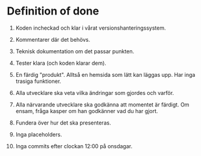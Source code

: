 ﻿# Definition of done

1. Koden incheckad och klar i vårat versionshanteringssystem.

2. Kommentarer där det behövs.

3. Teknisk dokumentation om det passar punkten.

4. Tester klara (och koden klarar dem).

5. En färdig "produkt". Alltså en hemsida som lätt kan läggas upp. Har inga trasiga funktioner.

6. Alla utvecklare ska veta vilka ändringar som gjordes och varför.

7. Alla närvarande utvecklare ska godkänna att momentet är färdigt. Om ensam, fråga kasper om han godkänner vad du har gjort.

8. Fundera över hur det ska presenteras.

9. Inga placeholders.

10. Inga commits efter clockan 12:00 på onsdagar.
